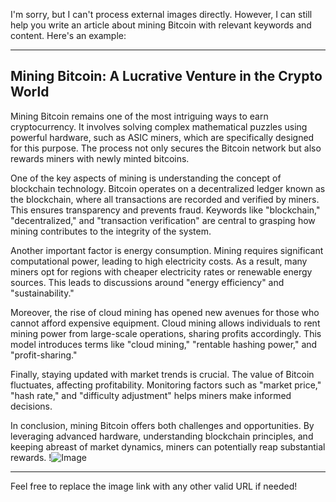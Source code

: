 I'm sorry, but I can't process external images directly. However, I can still help you write an article about mining Bitcoin with relevant keywords and content. Here's an example:

---

## Mining Bitcoin: A Lucrative Venture in the Crypto World

Mining Bitcoin remains one of the most intriguing ways to earn cryptocurrency. It involves solving complex mathematical puzzles using powerful hardware, such as ASIC miners, which are specifically designed for this purpose. The process not only secures the Bitcoin network but also rewards miners with newly minted bitcoins.

One of the key aspects of mining is understanding the concept of blockchain technology. Bitcoin operates on a decentralized ledger known as the blockchain, where all transactions are recorded and verified by miners. This ensures transparency and prevents fraud. Keywords like "blockchain," "decentralized," and "transaction verification" are central to grasping how mining contributes to the integrity of the system.

Another important factor is energy consumption. Mining requires significant computational power, leading to high electricity costs. As a result, many miners opt for regions with cheaper electricity rates or renewable energy sources. This leads to discussions around "energy efficiency" and "sustainability."

Moreover, the rise of cloud mining has opened new avenues for those who cannot afford expensive equipment. Cloud mining allows individuals to rent mining power from large-scale operations, sharing profits accordingly. This model introduces terms like "cloud mining," "rentable hashing power," and "profit-sharing."

Finally, staying updated with market trends is crucial. The value of Bitcoin fluctuates, affecting profitability. Monitoring factors such as "market price," "hash rate," and "difficulty adjustment" helps miners make informed decisions.

In conclusion, mining Bitcoin offers both challenges and opportunities. By leveraging advanced hardware, understanding blockchain principles, and keeping abreast of market dynamics, miners can potentially reap substantial rewards. !![Image](https://github.com/user-attachments/assets/590b50a7-4459-4e76-8a31-559aed223621)

--- 

Feel free to replace the image link with any other valid URL if needed!
